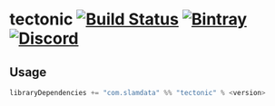 # tectonic [![Build Status](https://travis-ci.org/slamdata/tectonic.svg?branch=master)](https://travis-ci.org/slamdata/tectonic) [![Bintray](https://img.shields.io/bintray/v/slamdata-inc/maven-public/tectonic.svg)](https://bintray.com/slamdata-inc/maven-public/tectonic) [![Discord](https://img.shields.io/discord/373302030460125185.svg?logo=discord)](https://discord.gg/QNjwCg6)

## Usage

```sbt
libraryDependencies += "com.slamdata" %% "tectonic" % <version>
```
